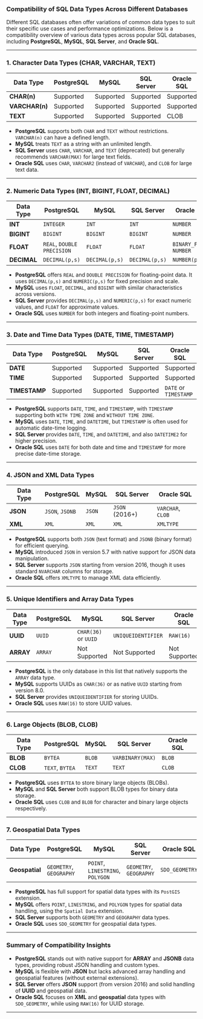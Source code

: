 ### **Compatibility of SQL Data Types Across Different Databases**

Different SQL databases often offer variations of common data types to suit their specific use cases and performance optimizations. Below is a compatibility overview of various data types across popular SQL databases, including **PostgreSQL**, **MySQL**, **SQL Server**, and **Oracle SQL**.

---

### **1. Character Data Types (CHAR, VARCHAR, TEXT)**

| **Data Type** | **PostgreSQL** | **MySQL** | **SQL Server** | **Oracle SQL** |
|---------------|----------------|-----------|----------------|----------------|
| **CHAR(n)**   | Supported      | Supported | Supported      | Supported      |
| **VARCHAR(n)**| Supported      | Supported | Supported      | Supported      |
| **TEXT**      | Supported      | Supported | Supported      | CLOB           |

- **PostgreSQL** supports both `CHAR` and `TEXT` without restrictions. `VARCHAR(n)` can have a defined length.
- **MySQL** treats `TEXT` as a string with an unlimited length.
- **SQL Server** uses `CHAR`, `VARCHAR`, and `TEXT` (deprecated) but generally recommends `VARCHAR(MAX)` for large text fields.
- **Oracle SQL** uses `CHAR`, `VARCHAR2` (instead of `VARCHAR`), and `CLOB` for large text data.

---

### **2. Numeric Data Types (INT, BIGINT, FLOAT, DECIMAL)**

| **Data Type**  | **PostgreSQL** | **MySQL** | **SQL Server** | **Oracle SQL** |
|----------------|----------------|-----------|----------------|----------------|
| **INT**        | `INTEGER`      | `INT`     | `INT`          | `NUMBER`       |
| **BIGINT**     | `BIGINT`       | `BIGINT`  | `BIGINT`       | `NUMBER`       |
| **FLOAT**      | `REAL`, `DOUBLE PRECISION` | `FLOAT` | `FLOAT`        | `BINARY_FLOAT`, `NUMBER` |
| **DECIMAL**    | `DECIMAL(p,s)` | `DECIMAL(p,s)` | `DECIMAL(p,s)` | `NUMBER(p,s)`  |

- **PostgreSQL** offers `REAL` and `DOUBLE PRECISION` for floating-point data. It uses `DECIMAL(p,s)` and `NUMERIC(p,s)` for fixed precision and scale.
- **MySQL** uses `FLOAT`, `DECIMAL`, and `BIGINT` with similar characteristics across versions.
- **SQL Server** provides `DECIMAL(p,s)` and `NUMERIC(p,s)` for exact numeric values, and `FLOAT` for approximate values.
- **Oracle SQL** uses `NUMBER` for both integers and floating-point numbers.

---

### **3. Date and Time Data Types (DATE, TIME, TIMESTAMP)**

| **Data Type** | **PostgreSQL** | **MySQL** | **SQL Server** | **Oracle SQL** |
|---------------|----------------|-----------|----------------|----------------|
| **DATE**      | Supported      | Supported | Supported      | Supported      |
| **TIME**      | Supported      | Supported | Supported      | Supported      |
| **TIMESTAMP** | Supported      | Supported | Supported      | `DATE` or `TIMESTAMP` |

- **PostgreSQL** supports `DATE`, `TIME`, and `TIMESTAMP`, with `TIMESTAMP` supporting both `WITH TIME ZONE` and `WITHOUT TIME ZONE`.
- **MySQL** uses `DATE`, `TIME`, and `DATETIME`, but `TIMESTAMP` is often used for automatic date-time logging.
- **SQL Server** provides `DATE`, `TIME`, and `DATETIME`, and also `DATETIME2` for higher precision.
- **Oracle SQL** uses `DATE` for both date and time and `TIMESTAMP` for more precise date-time storage.

---

### **4. JSON and XML Data Types**

| **Data Type** | **PostgreSQL** | **MySQL**    | **SQL Server**      | **Oracle SQL** |
|---------------|----------------|--------------|---------------------|----------------|
| **JSON**      | `JSON`, `JSONB` | `JSON`       | `JSON` (2016+)      | `VARCHAR`, `CLOB` |
| **XML**       | `XML`           | `XML`        | `XML`               | `XMLTYPE`      |

- **PostgreSQL** supports both `JSON` (text format) and `JSONB` (binary format) for efficient querying.
- **MySQL** introduced `JSON` in version 5.7 with native support for JSON data manipulation.
- **SQL Server** supports `JSON` starting from version 2016, though it uses standard `NVARCHAR` columns for storage.
- **Oracle SQL** offers `XMLTYPE` to manage XML data efficiently.

---

### **5. Unique Identifiers and Array Data Types**

| **Data Type** | **PostgreSQL**   | **MySQL**        | **SQL Server**     | **Oracle SQL** |
|---------------|------------------|------------------|--------------------|----------------|
| **UUID**      | `UUID`           | `CHAR(36)` or `UUID` | `UNIQUEIDENTIFIER` | `RAW(16)`      |
| **ARRAY**     | `ARRAY`          | Not Supported     | Not Supported      | Not Supported  |

- **PostgreSQL** is the only database in this list that natively supports the `ARRAY` data type.
- **MySQL** supports UUIDs as `CHAR(36)` or as native `UUID` starting from version 8.0.
- **SQL Server** provides `UNIQUEIDENTIFIER` for storing UUIDs.
- **Oracle SQL** uses `RAW(16)` to store UUID values.

---

### **6. Large Objects (BLOB, CLOB)**

| **Data Type** | **PostgreSQL**   | **MySQL**       | **SQL Server**    | **Oracle SQL**  |
|---------------|------------------|-----------------|-------------------|-----------------|
| **BLOB**      | `BYTEA`          | `BLOB`          | `VARBINARY(MAX)`  | `BLOB`          |
| **CLOB**      | `TEXT`, `BYTEA`  | `TEXT`          | `TEXT`            | `CLOB`          |

- **PostgreSQL** uses `BYTEA` to store binary large objects (BLOBs).
- **MySQL** and **SQL Server** both support BLOB types for binary data storage.
- **Oracle SQL** uses `CLOB` and `BLOB` for character and binary large objects respectively.

---

### **7. Geospatial Data Types**

| **Data Type** | **PostgreSQL**  | **MySQL**        | **SQL Server**     | **Oracle SQL**    |
|---------------|-----------------|------------------|--------------------|-------------------|
| **Geospatial** | `GEOMETRY`, `GEOGRAPHY` | `POINT`, `LINESTRING`, `POLYGON` | `GEOMETRY`, `GEOGRAPHY` | `SDO_GEOMETRY`   |

- **PostgreSQL** has full support for spatial data types with its `PostGIS` extension.
- **MySQL** offers `POINT`, `LINESTRING`, and `POLYGON` types for spatial data handling, using the `Spatial Data` extension.
- **SQL Server** supports both `GEOMETRY` and `GEOGRAPHY` data types.
- **Oracle SQL** uses `SDO_GEOMETRY` for geospatial data types.

---

### **Summary of Compatibility Insights**
- **PostgreSQL** stands out with native support for **ARRAY** and **JSONB** data types, providing robust JSON handling and custom types.
- **MySQL** is flexible with **JSON** but lacks advanced array handling and geospatial features (without external extensions).
- **SQL Server** offers **JSON** support (from version 2016) and solid handling of **UUID** and geospatial data.
- **Oracle SQL** focuses on **XML** and **geospatial** data types with `SDO_GEOMETRY`, while using `RAW(16)` for UUID storage.

---

<!-- Would you like to dive deeper into any specific database's handling of these data types or explore real-world use cases? -->